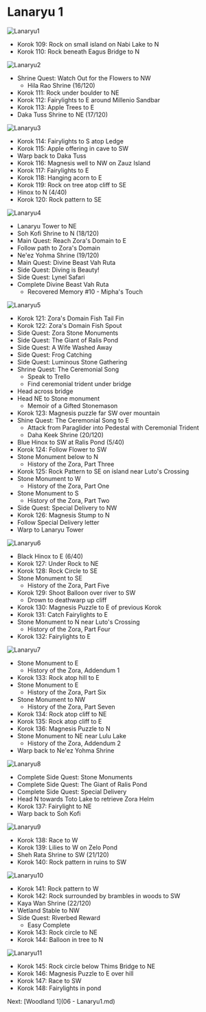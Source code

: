 # Lanaryu 1

![Lanaryu1](images/Lanaryu1.PNG)

* Korok 109: Rock on small island on Nabi Lake to N
* Korok 110: Rock beneath Eagus Bridge to N

![Lanaryu2](images/Lanaryu2.PNG)

* Shrine Quest: Watch Out for the Flowers to NW
  * Hila Rao Shrine (16/120)
* Korok 111: Rock under boulder to NE
* Korok 112: Fairylights to E around Millenio Sandbar
* Korok 113: Apple Trees to E
* Daka Tuss Shrine to NE (17/120)

![Lanaryu3](images/Lanaryu3.PNG)

* Korok 114: Fairylights to S atop Ledge
* Korok 115: Apple offering in cave to SW
* Warp back to Daka Tuss
* Korok 116: Magnesis well to NW on Zauz Island
* Korok 117: Fairylights to E
* Korok 118: Hanging acorn to E
* Korok 119: Rock on tree atop cliff to SE
* Hinox to N (4/40)
* Korok 120: Rock pattern to SE

![Lanaryu4](images/Lanaryu4.PNG)

* Lanaryu Tower to NE
* Soh Kofi Shrine to N (18/120)
* Main Quest: Reach Zora's Domain to E
* Follow path to Zora's Domain
* Ne'ez Yohma Shrine (19/120)
* Main Quest: Divine Beast Vah Ruta
* Side Quest: Diving is Beauty!
* Side Quest: Lynel Safari
* Complete Divine Beast Vah Ruta
  * Recovered Memory #10 - Mipha's Touch

![Lanaryu5](images/Lanaryu5.PNG)

* Korok 121: Zora's Domain Fish Tail Fin
* Korok 122: Zora's Domain Fish Spout
* Side Quest: Zora Stone Monuments
* Side Quest: The Giant of Ralis Pond
* Side Quest: A Wife Washed Away
* Side Quest: Frog Catching
* Side Quest: Luminous Stone Gathering
* Shrine Quest: The Ceremonial Song
  * Speak to Trello
  * Find ceremonial trident under bridge
* Head across bridge
* Head NE to Stone monument
  * Memoir of a Gifted Stonemason
* Korok 123: Magnesis puzzle far SW over mountain
* Shine Quest: The Ceremonial Song to E
  * Attack from Paraglider into Pedestal with Ceremonial Trident
  * Daha Keek Shrine (20/120)
* Blue Hinox to SW at Ralis Pond (5/40)
* Korok 124: Follow Flower to SW
* Stone Monument below to N
  * History of the Zora, Part Three
* Korok 125: Rock Pattern to SE on island near Luto's Crossing
* Stone Monument to W
  * History of the Zora, Part One
* Stone Monument to S
  * History of the Zora, Part Two
* Side Quest: Special Delivery to NW
* Korok 126: Magnesis Stump to N
* Follow Special Delivery letter
* Warp to Lanaryu Tower

![Lanaryu6](images/Lanaryu6.PNG)

* Black Hinox to E (6/40)
* Korok 127: Under Rock to NE
* Korok 128: Rock Circle to SE
* Stone Monument to SE
  * History of the Zora, Part Five
* Korok 129: Shoot Balloon over river to SW
  * Drown to deathwarp up cliff
* Korok 130: Magnesis Puzzle to E of previous Korok
* Korok 131: Catch Fairylights to E
* Stone Monument to N near Luto's Crossing
  * History of the Zora, Part Four
* Korok 132: Fairylights to E

![Lanaryu7](images/Lanaryu7.PNG)

* Stone Monument to E
  * History of the Zora, Addendum 1
* Korok 133: Rock atop hill to E
* Stone Monument to E
  * History of the Zora, Part Six
* Stone Monument to NW
  * History of the Zora, Part Seven
* Korok 134: Rock atop cliff to NE
* Korok 135: Rock atop cliff to E
* Korok 136: Magnesis Puzzle to N
* Stone Monument to NE near Lulu Lake
  * History of the Zora, Addendum 2
* Warp back to Ne'ez Yohma Shrine

![Lanaryu8](images/Lanaryu8.PNG)

* Complete Side Quest: Stone Monuments
* Complete Side Quest: The Giant of Ralis Pond
* Complete Side Quest: Special Delivery
* Head N towards Toto Lake to retrieve Zora Helm
* Korok 137: Fairylight to NE
* Warp back to Soh Kofi

![Lanaryu9](images/Lanaryu9.PNG)

* Korok 138: Race to W
* Korok 139: Lilies to W on Zelo Pond
* Sheh Rata Shrine to SW (21/120)
* Korok 140: Rock pattern in ruins to SW

![Lanaryu10](images/Lanaryu10.PNG)

* Korok 141: Rock pattern to W
* Korok 142: Rock surrounded by brambles in woods to SW
* Kaya Wan Shrine (22/120)
* Wetland Stable to NW
* Side Quest: Riverbed Reward
  * Easy Complete
* Korok 143: Rock circle to NE
* Korok 144: Balloon in tree to N

![Lanaryu11](images/Lanaryu11.PNG)

* Korok 145: Rock circle below Thims Bridge to NE
* Korok 146: Magnesis Puzzle to E over hill
* Korok 147: Race to SW
* Korok 148: Fairylights in pond

Next: [Woodland 1](06 - Lanaryu1.md)
